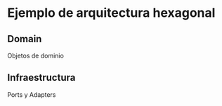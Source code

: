 # Ejemplo de arquitectura hexagonal

## Domain

Objetos de dominio

## Infraestructura

Ports y Adapters

